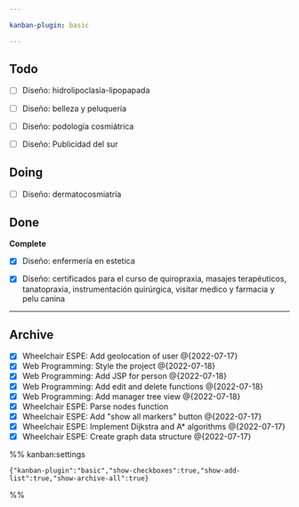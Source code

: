 ```yaml
---

kanban-plugin: basic

---
```


## Todo

- [ ] Diseño: hidrolipoclasia-lipopapada
- [ ] Diseño: belleza y peluquería
- [ ] Diseño: podología cosmiátrica
- [ ] Diseño: Publicidad del sur


## Doing

- [ ] Diseño: dermatocosmiatría


## Done

**Complete**
- [x] Diseño: enfermería en estetica
- [x] Diseño: certificados para el curso de quiropraxia, masajes terapéuticos, tanatopraxia, instrumentación quirúrgica, visitar medico y farmacia y pelu canina


***

## Archive

- [x] Wheelchair ESPE: Add geolocation of user @{2022-07-17}
- [x] Web Programming: Style the project @{2022-07-18}
- [x] Web Programming: Add JSP for person @{2022-07-18}
- [x] Web Programming: Add edit and delete functions @{2022-07-18}
- [x] Web Programming: Add manager tree view @{2022-07-18}
- [x] Wheelchair ESPE: Parse nodes function
- [x] Wheelchair ESPE: Add "show all markers" button @{2022-07-17}
- [x] Wheelchair ESPE: Implement Dijkstra and A* algorithms @{2022-07-17}
- [x] Wheelchair ESPE: Create graph data structure @{2022-07-17}

%% kanban:settings
```
{"kanban-plugin":"basic","show-checkboxes":true,"show-add-list":true,"show-archive-all":true}
```
%%